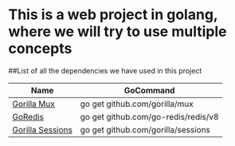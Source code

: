 # This is a web project in golang, where we will try to use multiple concepts
##List of all the dependencies we have used in this project

| Name | GoCommand|
| -----|----------|
| [Gorilla Mux](https://github.com/gorilla/mux) | go get github.com/gorilla/mux |
| [GoRedis](https://github.com/go-redis/redis) | go get github.com/go-redis/redis/v8 |
| [Gorilla Sessions](https://github.com/gorilla/sessions)| go get github.com/gorilla/sessions|
